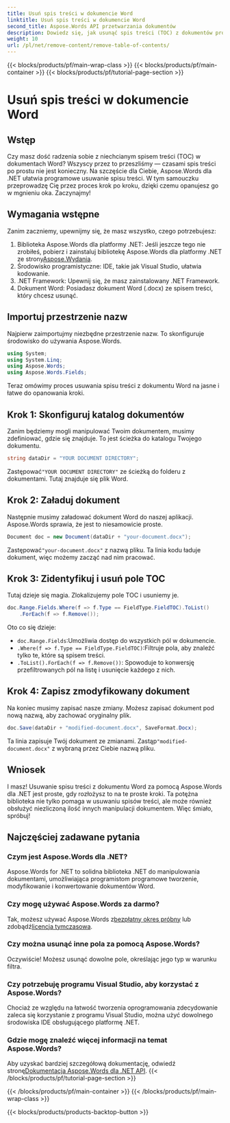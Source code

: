 ```yaml
---
title: Usuń spis treści w dokumencie Word
linktitle: Usuń spis treści w dokumencie Word
second_title: Aspose.Words API przetwarzania dokumentów
description: Dowiedz się, jak usunąć spis treści (TOC) z dokumentów programu Word za pomocą narzędzia Aspose.Words dla platformy .NET, korzystając z tego prostego w użyciu samouczka.
weight: 10
url: /pl/net/remove-content/remove-table-of-contents/
---
```


{{< blocks/products/pf/main-wrap-class >}}
{{< blocks/products/pf/main-container >}}
{{< blocks/products/pf/tutorial-page-section >}}

# Usuń spis treści w dokumencie Word

## Wstęp

Czy masz dość radzenia sobie z niechcianym spisem treści (TOC) w dokumentach Word? Wszyscy przez to przeszliśmy — czasami spis treści po prostu nie jest konieczny. Na szczęście dla Ciebie, Aspose.Words dla .NET ułatwia programowe usuwanie spisu treści. W tym samouczku przeprowadzę Cię przez proces krok po kroku, dzięki czemu opanujesz go w mgnieniu oka. Zaczynajmy!

## Wymagania wstępne

Zanim zaczniemy, upewnijmy się, że masz wszystko, czego potrzebujesz:

1.  Biblioteka Aspose.Words dla platformy .NET: Jeśli jeszcze tego nie zrobiłeś, pobierz i zainstaluj bibliotekę Aspose.Words dla platformy .NET ze strony[Aspose.Wydania](https://releases.aspose.com/words/net/).
2. Środowisko programistyczne: IDE, takie jak Visual Studio, ułatwia kodowanie.
3. .NET Framework: Upewnij się, że masz zainstalowany .NET Framework.
4. Dokument Word: Posiadasz dokument Word (.docx) ze spisem treści, który chcesz usunąć.

## Importuj przestrzenie nazw

Najpierw zaimportujmy niezbędne przestrzenie nazw. To skonfiguruje środowisko do używania Aspose.Words.

```csharp
using System;
using System.Linq;
using Aspose.Words;
using Aspose.Words.Fields;
```

Teraz omówimy proces usuwania spisu treści z dokumentu Word na jasne i łatwe do opanowania kroki.

## Krok 1: Skonfiguruj katalog dokumentów

Zanim będziemy mogli manipulować Twoim dokumentem, musimy zdefiniować, gdzie się znajduje. To jest ścieżka do katalogu Twojego dokumentu.

```csharp
string dataDir = "YOUR DOCUMENT DIRECTORY";
```

 Zastępować`"YOUR DOCUMENT DIRECTORY"` ze ścieżką do folderu z dokumentami. Tutaj znajduje się plik Word.

## Krok 2: Załaduj dokument

Następnie musimy załadować dokument Word do naszej aplikacji. Aspose.Words sprawia, że jest to niesamowicie proste.

```csharp
Document doc = new Document(dataDir + "your-document.docx");
```

 Zastępować`"your-document.docx"` z nazwą pliku. Ta linia kodu ładuje dokument, więc możemy zacząć nad nim pracować.

## Krok 3: Zidentyfikuj i usuń pole TOC

Tutaj dzieje się magia. Zlokalizujemy pole TOC i usuniemy je.

```csharp
doc.Range.Fields.Where(f => f.Type == FieldType.FieldTOC).ToList()
    .ForEach(f => f.Remove());
```

Oto co się dzieje:
- `doc.Range.Fields`:Umożliwia dostęp do wszystkich pól w dokumencie.
- `.Where(f => f.Type == FieldType.FieldTOC)`:Filtruje pola, aby znaleźć tylko te, które są spisem treści.
- `.ToList().ForEach(f => f.Remove())`: Spowoduje to konwersję przefiltrowanych pól na listę i usunięcie każdego z nich.

## Krok 4: Zapisz zmodyfikowany dokument

Na koniec musimy zapisać nasze zmiany. Możesz zapisać dokument pod nową nazwą, aby zachować oryginalny plik.

```csharp
doc.Save(dataDir + "modified-document.docx", SaveFormat.Docx);
```

 Ta linia zapisuje Twój dokument ze zmianami. Zastąp`"modified-document.docx"` z wybraną przez Ciebie nazwą pliku.

## Wniosek

I masz! Usuwanie spisu treści z dokumentu Word za pomocą Aspose.Words dla .NET jest proste, gdy rozłożysz to na te proste kroki. Ta potężna biblioteka nie tylko pomaga w usuwaniu spisów treści, ale może również obsłużyć niezliczoną ilość innych manipulacji dokumentem. Więc śmiało, spróbuj!

## Najczęściej zadawane pytania

### Czym jest Aspose.Words dla .NET?

Aspose.Words for .NET to solidna biblioteka .NET do manipulowania dokumentami, umożliwiająca programistom programowe tworzenie, modyfikowanie i konwertowanie dokumentów Word.

### Czy mogę używać Aspose.Words za darmo?

 Tak, możesz używać Aspose.Words z[bezpłatny okres próbny](https://releases.aspose.com/) lub zdobądź[licencja tymczasowa](https://purchase.aspose.com/temporary-license/).

### Czy można usunąć inne pola za pomocą Aspose.Words?

Oczywiście! Możesz usunąć dowolne pole, określając jego typ w warunku filtra.

### Czy potrzebuję programu Visual Studio, aby korzystać z Aspose.Words?

Chociaż ze względu na łatwość tworzenia oprogramowania zdecydowanie zaleca się korzystanie z programu Visual Studio, można użyć dowolnego środowiska IDE obsługującego platformę .NET.

### Gdzie mogę znaleźć więcej informacji na temat Aspose.Words?

 Aby uzyskać bardziej szczegółową dokumentację, odwiedź stronę[Dokumentacja Aspose.Words dla .NET API](https://reference.aspose.com/words/net/).
{{< /blocks/products/pf/tutorial-page-section >}}

{{< /blocks/products/pf/main-container >}}
{{< /blocks/products/pf/main-wrap-class >}}

{{< blocks/products/products-backtop-button >}}
